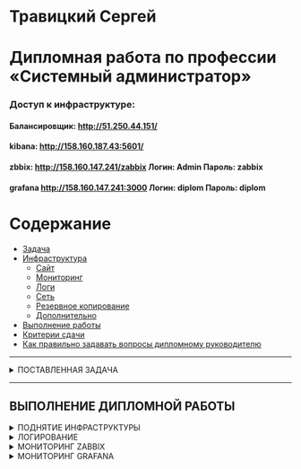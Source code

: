 # Травицкий Сергей
#  Дипломная работа по профессии «Системный администратор»

### Доступ к инфраструктуре: 
#### **Балансировщик: http://51.250.44.151/**  
#### **kibana: http://158.160.187.43:5601/**  
#### **zbbix: http://158.160.147.241/zabbix  Логин: Admin  Пароль: zabbix**  
#### **grafana http://158.160.147.241:3000  Логин: diplom  Пароль: diplom**  
 
Содержание
==========
* [Задача](#Задача)
* [Инфраструктура](#Инфраструктура)
    * [Сайт](#Сайт)
    * [Мониторинг](#Мониторинг)
    * [Логи](#Логи)
    * [Сеть](#Сеть)
    * [Резервное копирование](#Резервное-копирование)
    * [Дополнительно](#Дополнительно)
* [Выполнение работы](#Выполнение-работы)
* [Критерии сдачи](#Критерии-сдачи)
* [Как правильно задавать вопросы дипломному руководителю](#Как-правильно-задавать-вопросы-дипломному-руководителю) 

---

<details>
<summary>ПОСТАВЛЕННАЯ ЗАДАЧА</summary>  

## Задача
Ключевая задача — разработать отказоустойчивую инфраструктуру для сайта, включающую мониторинг, сбор логов и резервное копирование основных данных. Инфраструктура должна размещаться в [Yandex Cloud](https://cloud.yandex.com/) и отвечать минимальным стандартам безопасности: запрещается выкладывать токен от облака в git. Используйте [инструкцию](https://cloud.yandex.ru/docs/tutorials/infrastructure-management/terraform-quickstart#get-credentials).

**Перед началом работы над дипломным заданием изучите [Инструкция по экономии облачных ресурсов](https://github.com/netology-code/devops-materials/blob/master/cloudwork.MD).**

## Инфраструктура
Для развёртки инфраструктуры используйте Terraform и Ansible.  

Не используйте для ansible inventory ip-адреса! Вместо этого используйте fqdn имена виртуальных машин в зоне ".ru-central1.internal". Пример: example.ru-central1.internal  - для этого достаточно при создании ВМ указать name=example, hostname=examle !! 

Важно: используйте по-возможности **минимальные конфигурации ВМ**:2 ядра 20% Intel ice lake, 2-4Гб памяти, 10hdd, прерываемая. 

**Так как прерываемая ВМ проработает не больше 24ч, перед сдачей работы на проверку дипломному руководителю сделайте ваши ВМ постоянно работающими.**

Ознакомьтесь со всеми пунктами из этой секции, не беритесь сразу выполнять задание, не дочитав до конца. Пункты взаимосвязаны и могут влиять друг на друга.

### Сайт
Создайте две ВМ в разных зонах, установите на них сервер nginx, если его там нет. ОС и содержимое ВМ должно быть идентичным, это будут наши веб-сервера.

Используйте набор статичных файлов для сайта. Можно переиспользовать сайт из домашнего задания.

Виртуальные машины не должны обладать внешним Ip-адресом, те находится во внутренней сети. Доступ к ВМ по ssh через бастион-сервер. Доступ к web-порту ВМ через балансировщик yandex cloud.

Настройка балансировщика:

1. Создайте [Target Group](https://cloud.yandex.com/docs/application-load-balancer/concepts/target-group), включите в неё две созданных ВМ.

2. Создайте [Backend Group](https://cloud.yandex.com/docs/application-load-balancer/concepts/backend-group), настройте backends на target group, ранее созданную. Настройте healthcheck на корень (/) и порт 80, протокол HTTP.

3. Создайте [HTTP router](https://cloud.yandex.com/docs/application-load-balancer/concepts/http-router). Путь укажите — /, backend group — созданную ранее.

4. Создайте [Application load balancer](https://cloud.yandex.com/en/docs/application-load-balancer/) для распределения трафика на веб-сервера, созданные ранее. Укажите HTTP router, созданный ранее, задайте listener тип auto, порт 80.

Протестируйте сайт
`curl -v <публичный IP балансера>:80` 

### Мониторинг
Создайте ВМ, разверните на ней Zabbix. На каждую ВМ установите Zabbix Agent, настройте агенты на отправление метрик в Zabbix. 

Настройте дешборды с отображением метрик, минимальный набор — по принципу USE (Utilization, Saturation, Errors) для CPU, RAM, диски, сеть, http запросов к веб-серверам. Добавьте необходимые tresholds на соответствующие графики.

### Логи
Cоздайте ВМ, разверните на ней Elasticsearch. Установите filebeat в ВМ к веб-серверам, настройте на отправку access.log, error.log nginx в Elasticsearch.

Создайте ВМ, разверните на ней Kibana, сконфигурируйте соединение с Elasticsearch.

### Сеть
Разверните один VPC. Сервера web, Elasticsearch поместите в приватные подсети. Сервера Zabbix, Kibana, application load balancer определите в публичную подсеть.

Настройте [Security Groups](https://cloud.yandex.com/docs/vpc/concepts/security-groups) соответствующих сервисов на входящий трафик только к нужным портам.

Настройте ВМ с публичным адресом, в которой будет открыт только один порт — ssh.  Эта вм будет реализовывать концепцию  [bastion host]( https://cloud.yandex.ru/docs/tutorials/routing/bastion) . Синоним "bastion host" - "Jump host". Подключение  ansible к серверам web и Elasticsearch через данный bastion host можно сделать с помощью  [ProxyCommand](https://docs.ansible.com/ansible/latest/network/user_guide/network_debug_troubleshooting.html#network-delegate-to-vs-proxycommand) . Допускается установка и запуск ansible непосредственно на bastion host.(Этот вариант легче в настройке)

Исходящий доступ в интернет для ВМ внутреннего контура через [NAT-шлюз](https://yandex.cloud/ru/docs/vpc/operations/create-nat-gateway).

### Резервное копирование
Создайте snapshot дисков всех ВМ. Ограничьте время жизни snaphot в неделю. Сами snaphot настройте на ежедневное копирование.

### Дополнительно
Не входит в минимальные требования. 

1. Для Zabbix можно реализовать разделение компонент - frontend, server, database. Frontend отдельной ВМ поместите в публичную подсеть, назначте публичный IP. Server поместите в приватную подсеть, настройте security group на разрешение трафика между frontend и server. Для Database используйте [Yandex Managed Service for PostgreSQL](https://cloud.yandex.com/en-ru/services/managed-postgresql). Разверните кластер из двух нод с автоматическим failover.
2. Вместо конкретных ВМ, которые входят в target group, можно создать [Instance Group](https://cloud.yandex.com/en/docs/compute/concepts/instance-groups/), для которой настройте следующие правила автоматического горизонтального масштабирования: минимальное количество ВМ на зону — 1, максимальный размер группы — 3.
3. В Elasticsearch добавьте мониторинг логов самого себя, Kibana, Zabbix, через filebeat. Можно использовать logstash тоже.
4. Воспользуйтесь Yandex Certificate Manager, выпустите сертификат для сайта, если есть доменное имя. Перенастройте работу балансера на HTTPS, при этом нацелен он будет на HTTP веб-серверов.

## Выполнение работы
На этом этапе вы непосредственно выполняете работу. При этом вы можете консультироваться с руководителем по поводу вопросов, требующих уточнения.

⚠️ В случае недоступности ресурсов Elastic для скачивания рекомендуется разворачивать сервисы с помощью docker контейнеров, основанных на официальных образах.

**Важно**: Ещё можно задавать вопросы по поводу того, как реализовать ту или иную функциональность. И руководитель определяет, правильно вы её реализовали или нет. Любые вопросы, которые не освещены в этом документе, стоит уточнять у руководителя. Если его требования и указания расходятся с указанными в этом документе, то приоритетны требования и указания руководителя.

## Критерии сдачи
1. Инфраструктура отвечает минимальным требованиям, описанным в [Задаче](#Задача).
2. Предоставлен доступ ко всем ресурсам, у которых предполагается веб-страница (сайт, Kibana, Zabbix).
3. Для ресурсов, к которым предоставить доступ проблематично, предоставлены скриншоты, команды, stdout, stderr, подтверждающие работу ресурса.
4. Работа оформлена в отдельном репозитории в GitHub или в [Google Docs](https://docs.google.com/), разрешён доступ по ссылке. 
5. Код размещён в репозитории в GitHub.
6. Работа оформлена так, чтобы были понятны ваши решения и компромиссы. 
7. Если использованы дополнительные репозитории, доступ к ним открыт. 

## Как правильно задавать вопросы дипломному руководителю
Что поможет решить большинство частых проблем:
1. Попробовать найти ответ сначала самостоятельно в интернете или в материалах курса и только после этого спрашивать у дипломного руководителя. Навык поиска ответов пригодится вам в профессиональной деятельности.
2. Если вопросов больше одного, присылайте их в виде нумерованного списка. Так дипломному руководителю будет проще отвечать на каждый из них.
3. При необходимости прикрепите к вопросу скриншоты и стрелочкой покажите, где не получается. Программу для этого можно скачать [здесь](https://app.prntscr.com/ru/).

Что может стать источником проблем:
1. Вопросы вида «Ничего не работает. Не запускается. Всё сломалось». Дипломный руководитель не сможет ответить на такой вопрос без дополнительных уточнений. Цените своё время и время других.
2. Откладывание выполнения дипломной работы на последний момент.
3. Ожидание моментального ответа на свой вопрос. Дипломные руководители — работающие инженеры, которые занимаются, кроме преподавания, своими проектами. Их время ограничено, поэтому постарайтесь задавать правильные вопросы, чтобы получать быстрые ответы :)

</details>

---

## **ВЫПОЛНЕНИЕ ДИПЛОМНОЙ РАБОТЫ** 
<details>
<summary>ПОДНЯТИЕ ИНФРАСТРУКТУРЫ</summary>  

## Создано шесть машин. Доступ к машинам возможен по ssh через бастион. Все програмное обеспечение устанавливается через ansible с использованием прокси команды. Ip адреса при при установке инфраструктуры не используются, используется hostname. Открыты только необходимые порты. Программы на машины установленны с помощью ansible (roles). установленно все что требовалось, дополнителен logstach и была попытка интегрировать в проект grafana.
  
*Создаем инфраструктуру используя terraform, машины не прерываемые*  

![img](https://github.com/travickiy67/Diplom1/blob/main/img/terraform.png)

*Создвно 6 машин*

![img](https://github.com/travickiy67/Diplom1/blob/main/img/virtual_machin.png)

*Проверяем доступность хостов и устанавливаем  программы, используя ansible*

![img](https://github.com/travickiy67/Diplom1/blob/main/img/ping.png)

![img](https://github.com/travickiy67/Diplom1/blob/main/img/ansible_instal.png)

*Балансировщик*

![img](https://github.com/travickiy67/Diplom1/blob/main/img/balanser.png)

*Целевые группы*

![img](https://github.com/travickiy67/Diplom1/blob/main/img/ngx-target-group.png)

*Группы бэкендов пут /*

![img](https://github.com/travickiy67/Diplom1/blob/main/img/nginx-backend-group.png)

*Группы безопасности*

![img](https://github.com/travickiy67/Diplom1/blob/main/img/security%20groups.png)

*Роутер*

![img](https://github.com/travickiy67/Diplom1/blob/main/img/router.png)

*Расписание снимков дисков*

![img](https://github.com/travickiy67/Diplom1/blob/main/img/schedule.png)

*Снимки дисков*

![img](https://github.com/travickiy67/Diplom1/blob/main/img/snapshot.png)

*Диски*

![img](https://github.com/travickiy67/Diplom1/blob/main/img/disks.png)

*Карта сети*

![img](https://github.com/travickiy67/Diplom1/blob/main/img/map.png)

*Карта балансировки*

![img](https://github.com/travickiy67/Diplom1/blob/main/img/map_balancer.png)

</details>
 
<details>
<summary>ЛОГИРОВАНИЕ</summary> 

*Смотрим логи в kibana*

![img](https://github.com/travickiy67/Diplom1/blob/main/img/logs.png)

![img](https://github.com/travickiy67/Diplom1/blob/main/img/logs1.png)

![img](https://github.com/travickiy67/Diplom1/blob/main/img/logs3.png)

![img](https://github.com/travickiy67/Diplom1/blob/main/img/logs4.png)

![img](https://github.com/travickiy67/Diplom1/blob/main/img/logs5.png)

</details> 

<details>
<summary>МОНИТОРИНГ ZABBIX</summary>

*Проверка подключения хостов. На мониторинг подключены все хосты*  

![img](https://github.com/travickiy67/Diplom1/blob/main/img/monitor_zabbix/hosts.png)

*Данные поступают со всех хостов, в том числе с web серверов*  

![img](https://github.com/travickiy67/Diplom1/blob/main/img/monitor_zabbix/hosts1.png)  

*Дефолтовый дашборд*

![img](https://github.com/travickiy67/Diplom1/blob/main/img/monitor_zabbix/dahboard.png)  

*Система собрана с учетом экономи ресурсов, посыпались предупрежения, сработали тригеры*

![img](https://github.com/travickiy67/Diplom1/blob/main/img/monitor_zabbix/dahboard1.png)

*Графики мониторинга web серверов, количество активных соединений, время отклика, количество соединений за секунду, количество памяти занимающей сервером*

![img](https://github.com/travickiy67/Diplom1/blob/main/img/monitor_zabbix/dahboard_web.png)  

*Общие показатели работы серверов cpu, mem*

![img](https://github.com/travickiy67/Diplom1/blob/main/img/monitor_zabbix/dahboard_web1.png)

*Показатели работы bastion, zabbix, elastic, kibana. Показатели нагрузки на процссор, память, скорость записи на диск, сетевая активность*

![img](https://github.com/travickiy67/Diplom1/blob/main/img/monitor_zabbix/dahboard4.png)
 
</details>

<details>
<summary>МОНИТОРИНГ GRAFANA</summary>

*Плагин корректно установился и zabbix появился в списке*

![img](https://github.com/travickiy67/Diplom1/blob/main/img/grafana/plagin.png)  

*Подключаем базу zabbix*

![img](https://github.com/travickiy67/Diplom1/blob/main/img/grafana/datasource.png)  

*Grafana получает информацию от zabbix, и обнаруживает группы подключонные к zabbix*


</details>
